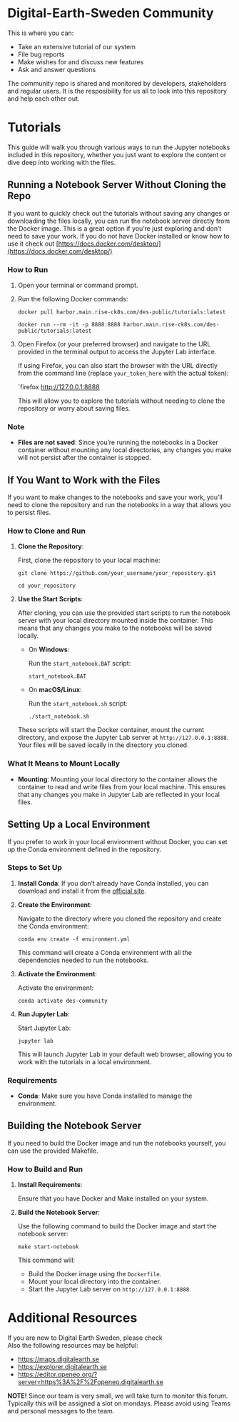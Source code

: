 # Digital-Earth-Sweden Community

This is where you can:
- Take an extensive tutorial of our system
- File bug reports
- Make wishes for and discuss new features
- Ask and answer questions

The community repo is shared and monitored by developers, stakeholders and regular users. It is the resposibility for us all to look into this repository and help each other out. 
# Tutorials
 This guide will walk you through various ways to run the Jupyter notebooks included in this repository, whether you just want to explore the content or dive deep into working with the files.

## Running a Notebook Server Without Cloning the Repo

If you want to quickly check out the tutorials without saving any changes or downloading the files locally, you can run the notebook server directly from the Docker image. This is a great option if you’re just exploring and don’t need to save your work. If you do not have Docker installed or know how to use it check out [https://docs.docker.com/desktop/](https://docs.docker.com/desktop/)

### How to Run

1. Open your terminal or command prompt.
2. Run the following Docker commands:
 
   `docker pull harbor.main.rise-ck8s.com/des-public/tutorials:latest`
   
   `docker run --rm -it -p 8888:8888 harbor.main.rise-ck8s.com/des-public/tutorials:latest`

5. Open Firefox (or your preferred browser) and navigate to the URL provided in the terminal output to access the Jupyter Lab interface.

   If using Firefox, you can also start the browser with the URL directly from the command line (replace `your_token_here` with the actual token):

   `firefox http://127.0.0.1:8888

   This will allow you to explore the tutorials without needing to clone the repository or worry about saving files.

### Note
- **Files are not saved**: Since you’re running the notebooks in a Docker container without mounting any local directories, any changes you make will not persist after the container is stopped.

## If You Want to Work with the Files

If you want to make changes to the notebooks and save your work, you’ll need to clone the repository and run the notebooks in a way that allows you to persist files.

### How to Clone and Run

1. **Clone the Repository**:

   First, clone the repository to your local machine:

   `git clone https://github.com/your_username/your_repository.git`

   `cd your_repository`

2. **Use the Start Scripts**:

   After cloning, you can use the provided start scripts to run the notebook server with your local directory mounted inside the container. This means that any changes you make to the notebooks will be saved locally.

   - On **Windows**:

     Run the `start_notebook.BAT` script:

     `start_notebook.BAT`

   - On **macOS/Linux**:

     Run the `start_notebook.sh` script:

     `./start_notebook.sh`

   These scripts will start the Docker container, mount the current directory, and expose the Jupyter Lab server at `http://127.0.0.1:8888`. Your files will be saved locally in the directory you cloned.

### What It Means to Mount Locally
- **Mounting**: Mounting your local directory to the container allows the container to read and write files from your local machine. This ensures that any changes you make in Jupyter Lab are reflected in your local files.

## Setting Up a Local Environment

If you prefer to work in your local environment without Docker, you can set up the Conda environment defined in the repository.

### Steps to Set Up

1. **Install Conda**: If you don’t already have Conda installed, you can download and install it from the [official site](https://docs.conda.io/en/latest/miniconda.html).

2. **Create the Environment**:

   Navigate to the directory where you cloned the repository and create the Conda environment:

   `conda env create -f environment.yml`

   This command will create a Conda environment with all the dependencies needed to run the notebooks.

3. **Activate the Environment**:

   Activate the environment:

   `conda activate des-community`

4. **Run Jupyter Lab**:

   Start Jupyter Lab:

   `jupyter lab`

   This will launch Jupyter Lab in your default web browser, allowing you to work with the tutorials in a local environment.

### Requirements
- **Conda**: Make sure you have Conda installed to manage the environment.

## Building the Notebook Server

If you need to build the Docker image and run the notebooks yourself, you can use the provided Makefile.

### How to Build and Run

1. **Install Requirements**:

   Ensure that you have Docker and Make installed on your system.

2. **Build the Notebook Server**:

   Use the following command to build the Docker image and start the notebook server:

   `make start-notebook`

   This command will:
   - Build the Docker image using the `Dockerfile`.
   - Mount your local directory into the container.
   - Start the Jupyter Lab server on `http://127.0.0.1:8888`.


# Additional Resources 
If you are new to Digital Earth Sweden, please check  
Also the following resources may be helpful:
- https://maps.digitalearth.se
- https://explorer.digitalearth.se
- https://editor.openeo.org/?server=https%3A%2F%2Fopeneo.digitalearth.se


**NOTE!** Since our team is very small, we will take turn to monitor this forum. Typically this will be assigned a slot on mondays. Please avoid using Teams and personal messages to the team. 
